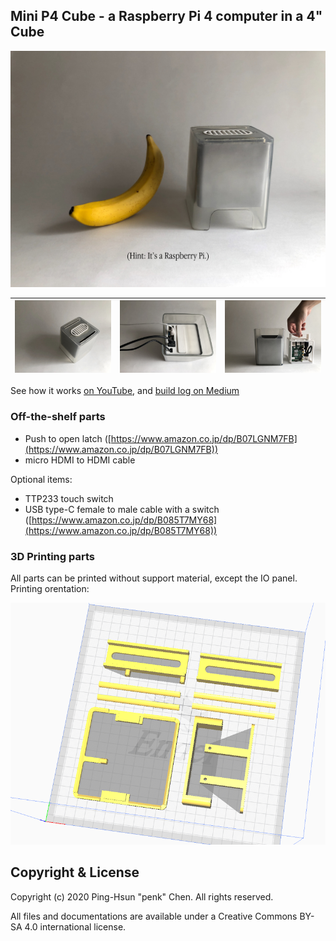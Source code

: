 ## Mini P4 Cube - a Raspberry Pi 4 computer in a 4" Cube 

![](image/product-5.jpg)

|  ![](image/product-3.jpg)  |  ![](image/product-4.jpg)  |  ![](image/product-1.jpg)  |
|-----------|----------------|----------------|

See how it works [on YouTube](https://www.youtube.com/watch?v=KmeAdLOaYtU), and [build log on Medium](https://medium.com/@penk/miniature-g4-cube-d86a357a9614)

### Off-the-shelf parts 

- Push to open latch ([https://www.amazon.co.jp/dp/B07LGNM7FB](https://www.amazon.co.jp/dp/B07LGNM7FB))
- micro HDMI to HDMI cable

Optional items: 

- TTP233 touch switch
- USB type-C female to male cable with a switch ([https://www.amazon.co.jp/dp/B085T7MY68](https://www.amazon.co.jp/dp/B085T7MY68))

### 3D Printing parts 

All parts can be printed without support material, except the IO panel. 
Printing orentation: 

![](image/printing.png)

## Copyright & License 

Copyright (c) 2020 Ping-Hsun "penk" Chen. All rights reserved.

All files and documentations are available under a Creative Commons BY-SA 4.0 international license. 
